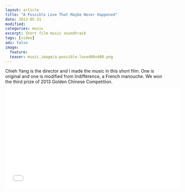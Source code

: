```yaml
---
layout: article
title: "A Possible Love That Maybe Never Happened"
date: 2013-05-31
modified:
categories: music
excerpt: Short film music soundtrack
tags: [video]
ads: false
image:
  feature:
  teaser: music_image/a-possible-love400x400.png
---
```


Chieh Yang is the director and I made the music in this short film. One is original and one is modified from Indifférence, a French manouche. We won the third prize of 2013 Golden Chinese Competition.

<iframe width="560" height="315" src="//www.youtube.com/embed/-tj2qvjHw0o" frameborder="0"> </iframe>


